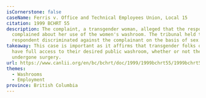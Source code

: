 ```yaml
---
isCornerstone: false
caseName: Ferris v. Office and Technical Employees Union, Local 15
citation: 1999 BCHRT 55
description: The complaint, a transgender woman, alleged that the respondent
  complained about her use of the women's washroom. The tribunal held that the
  respondent discriminated against the complainant on the basis of sex.
takeaway: This case is important as it affirms that transgender folks ought to
  have full access to their desired public washroom, whether or not they have
  undergone surgery.
url: https://www.canlii.org/en/bc/bchrt/doc/1999/1999bchrt55/1999bchrt55.html?resultIndex=1v
themes:
  - Washrooms
  - Employment
province: British Columbia
---
```

